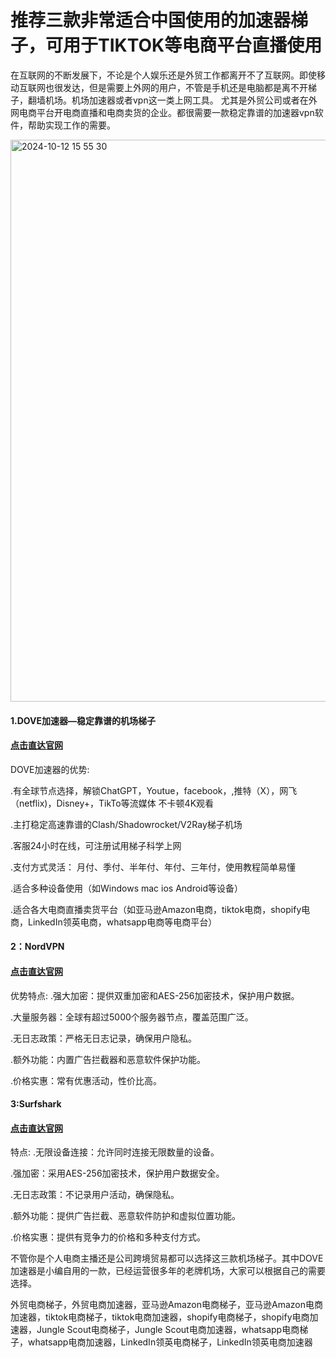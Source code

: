 # 推荐三款非常适合中国使用的加速器梯子，可用于TIKTOK等电商平台直播使用

在互联网的不断发展下，不论是个人娱乐还是外贸工作都离开不了互联网。即使移动互联网也很发达，但是需要上外网的用户，不管是手机还是电脑都是离不开梯子，翻墙机场。机场加速器或者vpn这一类上网工具。
尤其是外贸公司或者在外网电商平台开电商直播和电商卖货的企业。都很需要一款稳定靠谱的加速器vpn软件，帮助实现工作的需要。

<img width="1603" height="899" alt="2024-10-12 15 55 30" src="https://github.com/user-attachments/assets/92e24a67-3363-4163-802d-ee8f6f0393a4" />

#### 1.DOVE加速器—稳定靠谱的机场梯子
#### [点击直达官网](https://dove8.cc/a.php?alavBTtF8UB)
DOVE加速器的优势:

.有全球节点选择，解锁ChatGPT，Youtue，facebook，,推特（X），网飞（netflix)，Disney+，TikTo等流媒体
不卡顿4K观看

.主打稳定高速靠谱的Clash/Shadowrocket/V2Ray梯子机场

.客服24小时在线，可注册试用梯子科学上网

.支付方式灵活： 月付、季付、半年付、年付、三年付，使用教程简单易懂

.适合多种设备使用（如Windows mac ios Android等设备）

.适合各大电商直播卖货平台（如亚马逊Amazon电商，tiktok电商，shopify电商，LinkedIn领英电商，whatsapp电商等电商平台）

#### 2：NordVPN
#### [点击直达官网](https://dove8.cc/a.php?alavBTtF8UB)

优势特点:
.强大加密：提供双重加密和AES-256加密技术，保护用户数据。

.大量服务器：全球有超过5000个服务器节点，覆盖范围广泛。

.无日志政策：严格无日志记录，确保用户隐私。

.额外功能：内置广告拦截器和恶意软件保护功能。

.价格实惠：常有优惠活动，性价比高。

#### 3:Surfshark
#### [点击直达官网](https://dove8.cc/a.php?alavBTtF8UB)

特点:
.无限设备连接：允许同时连接无限数量的设备。

.强加密：采用AES-256加密技术，保护用户数据安全。

.无日志政策：不记录用户活动，确保隐私。

.额外功能：提供广告拦截、恶意软件防护和虚拟位置功能。

.价格实惠：提供有竞争力的价格和多种支付方式。

不管你是个人电商主播还是公司跨境贸易都可以选择这三款机场梯子。其中DOVE加速器是小编自用的一款，已经运营很多年的老牌机场，大家可以根据自己的需要选择。

外贸电商梯子，外贸电商加速器，亚马逊Amazon电商梯子，亚马逊Amazon电商加速器，tiktok电商梯子，tiktok电商加速器，shopify电商梯子，shopify电商加速器，Jungle Scout电商梯子，Jungle Scout电商加速器，whatsapp电商梯子，whatsapp电商加速器，LinkedIn领英电商梯子，LinkedIn领英电商加速器
